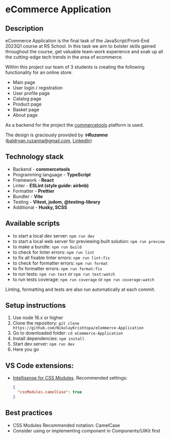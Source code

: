 #	eCommerce Application

## Description
eCommerce Application is the final task of the JavaScript/Front-End 2023Q1 course at RS School. In this task we aim to bolster skills gained throughout the course, get valuable team-work experience and soak up all the cutting-edge tech trends in the area of ecommerce.

Within this project our team of 3 students is creating the following functionality for an online store:
- Main page
- User login / registration
- User profile page
- Catalog page
- Product page
- Basket page
- About page

As a backend for the project the [commercetools](https://commercetools.com/) platform is used.

The design is graciously provided by ***✨Ruzanna***
(<baldryan.ruzanna@gmail.com>, [LinkedIn](https://www.linkedin.com/in/ruzanna-baldryan/))

## Technology stack
- Backend - **commercetools**
- Programming language - **TypeScript**
- Framework - **React**
- Linter - **ESLint (style guide: airbnb)**
- Formatter - **Prettier**
- Bundler - **Vite**
- Testing - **Vitest, jsdom, @testing-library**
- Additional - **Husky, SCSS**

## Available scripts
- to start a local dev server: `npm run dev`
- to start a local web server for previewing built solution: `npm run preview`
- to make a bundle: `npm run build`
- to check for linter errors: `npm run lint`
- to fix all fixable linter errors: `npm run lint:fix`
- to check for formatter errors: `npm run format`
- to fix formatter errors: `npm run format:fix`
- to run tests: `npm run test` or `npm run test:watch`
- to run tests coverage: `npm run coverage` or `npm run coverage:watch`

Linting, formatting and tests are also run automatically at each commit.

## Setup instructions
1. Use node 16.x or higher
2. Clone the repository: `git clone https://github.com/NikolayKrishtopa/eCommerce-Application`
4. Go to downloaded folder: `cd eCommerce-Application`
5. Install dependencies: `npm install`
6. Start dev server: `npm run dev`
7. Here you go

## VS Code extensions:
- [Intellisense for CSS Modules](https://marketplace.visualstudio.com/items?itemName=clinyong.vscode-css-modules). Recommended settings:
  ```json
  {
    "cssModules.camelCase": true
  }
  ```

## Best practices
- CSS Modules Recommended notation: CamelCase
- Consider using or implementing component in Components/UIKit first
